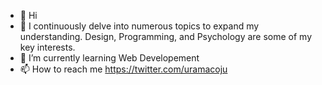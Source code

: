 - 👋 Hi
- 👀 I continuously delve into numerous topics to expand my understanding. Design, Programming, and Psychology are some of my key interests.
- 🌱 I’m currently learning Web Developement
- 📫 How to reach me https://twitter.com/uramacoju

<!---
COJUrama/COJUrama is a ✨ special ✨ repository because its `README.md` (this file) appears on your GitHub profile.
You can click the Preview link to take a look at your changes.
--->

